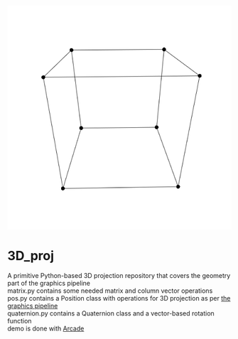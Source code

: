 ![demo.gif](demo.gif)  
# 3D_proj
A primitive Python-based 3D projection repository that covers the geometry part of the graphics pipeline  
matrix.py contains some needed matrix and column vector operations  
pos.py contains a Position class with operations for 3D projection as per <a href="https://en.wikipedia.org/wiki/Graphics_pipeline">the graphics pipeline</a>  
quaternion.py contains a Quaternion class and a vector-based rotation function  
demo is done with <a href="https://arcade.academy/">Arcade</a>
